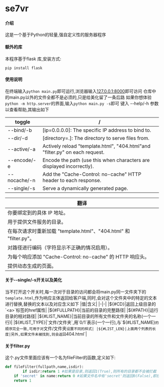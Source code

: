 # se7vr

#### 介绍
这是一个基于Python的轻量,强自定义性的服务器程序

#### 额外的库
本程序基于flask 库,安装方式:

```shell
pip install flask
```

#### 使用说明

在终端输入`python main.py`即可运行,浏览器输入[127.0.0.1:8000](http://127.0.0.1:8000)即可访问
仓库中的main.py以外的文件全都不是必须的,只是给美化留了一条后路
如果你想体验 `python -m http.server`的界面,输入`python main.py -s`即可
键入 --help/-h 参数以查看帮助,其输出如下

|toggle|/|
|-|-|
| --bind/-b | [ip=0.0.0.0]: The specific IP address to bind to. |
| --dir/-d  | [directory=.]: The directory to serve files from. |
|--active/-a| Actively reload "template.html", "404.html"and "filter.py" on each request.|
|--encode/-e| Encode the path (use this when characters are displayed incorrectly).|
|--nocache/-n| Add the "Cache-Control: no-cache" HTTP header to each response.|
|--single/-s| Serve a dynamically generated page.|

|翻译|
|----|
|你要绑定到的具体 IP 地址。|
|用于提供文件服务的目录。|
|在每次请求时重新加载 "template.html"、"404.html" 和 "filter.py"。|
|对路径进行编码（字符显示不正确的情况启用）。|
|为每个响应添加 "Cache-Control: no-cache" 的 HTTP 响应头。|
|提供动态生成的页面。|

#### 关于--single/-s开关以及美化
当不打开这个开关时,每一次对于目录的访问都会将main.py同一文件夹下的`template.html`,作为响应主体返回给客户端,同时,会对这个文件夹中的特定的文本进行替换,替换的文本以及对应含义如下
|值|含义|
|-|-|
|${#CD}|返回上级目录的`<a>`标签的href属性|
|${#FULLPATH}|当前的目录的完整路径|
|${#PATH}|运行目录的相对路径|
|${#LIST_NAME}|当前目录的所有文件和文件夹的名称(一个一行)|
|${#LIST_TYPE}|`文件/文件夹`,用`0/1`表示(一个一行),与`${#LIST_NAME}`的顺序完全一致,可用于对`文件/文件夹`设置不同的样式|
|${#LIST_LEN}|上面两个列表的长度|另外,如果文件未被找到,则会返回`404.html`|
#### 关于filter.py
这个.py文件里面应该有一个名为fileFilter的函数,定义如下:
```python
def fileFilter(fullpath,name,isdir):
    	if isdir:return 1 #如果是目录,则返回1(True),则所有的目录都不会被拦截
	if 'secret' in name:return 0 #如果文件名中有'secret'则返回0(False),即拦截这个文件
	return 1
```

